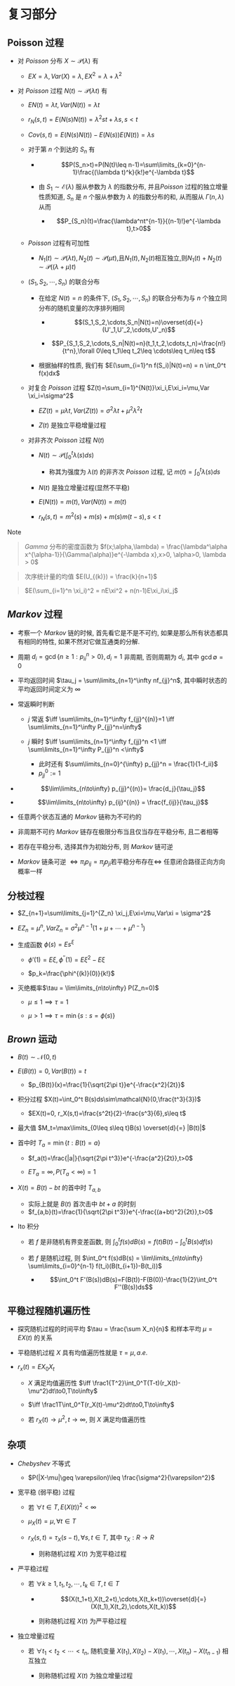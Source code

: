 # 复习部分

## Poisson 过程

- 对 $Poisson$ 分布 $X\sim \mathcal{P}(\lambda)$ 有

    - $EX=\lambda, Var(X)=\lambda, EX^2=\lambda+\lambda^2$


- 对 $Poisson$ 过程 $N(t)\sim \mathcal{P}(\lambda t)$ 有

    - $EN(t)=\lambda t, Var(N(t))=\lambda t$

    - $r_N(s,t)=E(N(s)N(t))=\lambda^2st+\lambda s, s<t$

    - $Cov(s,t)=E(N(s)N(t))-E(N(s))E(N(t))=\lambda s$

    - 对于第 $n$ 个到达的 $S_n$ 有

        - $$P(S_n>t)=P(N(t)\leq n-1)=\sum\limits_{k=0}^{n-1}\frac{(\lambda t)^k}{k!}e^{-\lambda t}$$

        - 由 $S_1 \sim \mathcal{E}(\lambda)$ 服从参数为 $\lambda$ 的指数分布, 并且$Poisson$ 过程的独立增量性质知道, $S_n$ 是 $n$ 个服从参数为 $\lambda$ 的指数分布的和, 从而服从 $\Gamma(n,\lambda)$ 从而

            - $$P_{S_n}(t)=\frac{\lambda^nt^{n-1}}{(n-1)!}e^{-\lambda t},t>0$$


    - $Poisson$ 过程有可加性

        - $N_1(t)\sim \mathcal{P}(\lambda t),N_2(t)\sim \mathcal{P}(\mu t)$,且$N_1(t),N_2(t)$相互独立,则$N_1(t)+N_2(t)\sim \mathcal{P}((\lambda+\mu)t)$

    - $(S_1,S_2,\cdots,S_n)$ 的联合分布

        - 在给定 $N(t)=n$ 的条件下, $(S_1,S_2,\cdots,S_n)$ 的联合分布为与 $n$ 个独立同分布的随机变量的次序排列相同
            - $$(S_1,S_2,\cdots,S_n|N(t)=n)\overset{d}{=}(U'_1,U'_2,\cdots,U'_n)$$
            
            - $$P_{S_1,S_2,\cdots,S_n|N(t)=n}(t_1,t_2,\cdots,t_n)=\frac{n!}{t^n},\forall 0\leq t_1\leq t_2\leq \cdots\leq t_n\leq t$$

        - 根据抽样的性质, 我们有 $E(\sum_{i=1}^n f(S_i)|N(t)=n) = n \int_0^t f(x)dx$


    - 对复合 $Poisson$ 过程 $Z(t)=\sum_{i=1}^{N(t)}\xi_i,E\xi_i=\mu,Var \xi_i=\sigma^2$

        - $EZ(t)=\mu\lambda t, Var(Z(t))=\sigma^2\lambda t+\mu^2\lambda^2t$

        - $Z(t)$ 是独立平稳增量过程 

    - 对非齐次 $Poisson$ 过程 $N(t)$
        
        - $N(t)\sim \mathcal{P}(\int_0^t \lambda(s)ds)$

            - 称其为强度为 $\lambda(t)$ 的非齐次 $Poisson$ 过程, 记 $m(t)=\int_0^t \lambda(s)ds$

        - $N(t)$ 是独立增量过程(显然不平稳)

        - $E(N(t))=m(t), Var(N(t))=m(t)$

        - $r_N(s,t)=m^2(s)+m(s)+m(s)m(t-s),s<t$

> [!NOTE]

> $Gamma$ 分布的密度函数为 $f(x;\alpha,\lambda) = \frac{\lambda^\alpha x^{\alpha-1}}{\Gamma(\alpha)}e^{-\lambda x},x>0, \alpha>0, \lambda > 0$

> 次序统计量的均值 $E(U_{(k)}) = \frac{k}{n+1}$

> $E(\sum_{i=1}^n \xi_i)^2 = nE\xi^2 + n(n-1)E\xi_i\xi_j$


## $Markov$ 过程

- 考察一个 $Markov$ 链的时候, 首先看它是不是不可约, 如果是那么所有状态都具有相同的特性, 如果不然对它做互通类的分解.

- 周期 $d_i = \gcd \{n\geq 1:p_{ii}^n>0\}, d_i = 1$ 非周期, 否则周期为 $d_i$, 其中 $\gcd \emptyset = 0$


- 平均返回时间 $\tau_j = \sum\limits_{n=1}^\infty nf_{jj}^n$, 其中瞬时状态的平均返回时间定义为 $\infty$

- 常返瞬时判断 

    - $j$ 常返 $\iff \sum\limits_{n=1}^\infty f_{jj}^{(n)}=1 \iff \sum\limits_{n=1}^\infty P_{jj}^n=\infty$

    - $j$ 瞬时 $\iff \sum\limits_{n=1}^\infty f_{jj}^n <1 \iff \sum\limits_{n=1}^\infty P_{jj}^n <\infty$

        - 此时还有 $\sum\limits_{n=0}^{\infty} p_{jj}^n = \frac{1}{1-f_ii}$
        - $p_{jj}^0 := 1$

- $$\lim\limits_{n\to\infty} p_{jj}^{(n)}= \frac{d_j}{\tau_j}$$

- $$\lim\limits_{n\to\infty} p_{ij}^{(n)} = \frac{f_{ij}}{\tau_j}$$

- 任意两个状态互通的 $Markov$ 链称为不可约的

- 非周期不可约 $Markov$ 链存在极限分布当且仅当存在平稳分布, 且二者相等

- 若存在平稳分布, 选择其作为初始分布, 则 $Markov$ 链可逆

- $Markov$ 链条可逆 $\iff \pi_ip_{ij}=\pi_jp_{ji}\text{若平稳分布存在} \iff$ 任意闭合路径正向方向概率一样


## 分枝过程

- $Z_{n+1}=\sum\limits_{j=1}^{Z_n} \xi_j,E\xi=\mu,Var\xi = \sigma^2$

- $EZ_n = \mu^n, Var Z_n = \sigma^2 \mu^{n-1} (1+\mu+\cdots +\mu^{n-1})$

- 生成函数 $\phi(s)=Es^\xi$

    - $\phi'(1)=E\xi, \phi^{''}(1)=E\xi^2-E\xi$

    - $p_k=\frac{\phi^{(k)}(0)}{k!}$


- 灭绝概率$\tau = \lim\limits_{n\to\infty} P(Z_n=0)$

    - $\mu \leq 1\implies \tau = 1$

    - $\mu > 1\implies \tau = \min\{s:s=\phi(s)\}$

## $Brown$ 运动

- $B(t)\sim \mathcal{N}(0,t)$

- $E(B(t))=0, Var(B(t))=t$

    - $p_{B(t)}(x)=\frac{1}{\sqrt{2\pi t}}e^{-\frac{x^2}{2t}}$

- 积分过程 $X(t)=\int_0^t B(s)ds\sim\mathcal{N}(0,\frac{t^3}{3})$

    - $EX(t)=0, r_X(s,t)=\frac{s^2t}{2}-\frac{s^3}{6},s\leq t$

- 最大值 $M_t=\max\limits_{0\leq s\leq t}B(s) \overset{d}{=} |B(t)|$

- 首中时 $T_a=\min\{t:B(t)=a\}$

    - $f_a(t)=\frac{|a|}{\sqrt{2\pi t^3}}e^{-\frac{a^2}{2t}},t>0$

    - $ET_a=\infty,P(T_a<\infty)=1$

- $X(t)=B(t)-bt$ 的首中时 $T_{a,b}$

    - 实际上就是 $B(t)$ 首次击中 $bt+a$ 的时刻
    - $f_{a,b}(t)=\frac{1}{\sqrt{2\pi t^3}}e^{-\frac{(a+bt)^2}{2t}},t>0$


- Ito 积分

    - 若 $f$ 是非随机有界变差函数, 则 $\int_0^t f(s)dB(s) = f(t)B(t)-\int_0^t B(s)df(s)$
    - 若 $f$ 是随机过程, 则 $\int_0^t f(s)dB(s) = \lim\limits_{n\to\infty} \sum\limits_{i=0}^{n-1} f(t_i)(B(t_{i+1})-B(t_i))$

        - $$\int_0^t F'(B(s))dB(s)=F(B(t))-F(B(0))-\frac{1}{2}\int_0^t F''(B(s))ds$$


## 平稳过程随机遍历性

- 探究随机过程的时间平均 $\tau = \frac{\sum X_n}{n}$ 和样本平均 $\mu = EX(t)$ 的关系


- 平稳随机过程 $X$ 具有均值遍历性就是 $\tau=\mu,a.e.$

- $r_x(t)=EX_0X_t$

    - $X$ 满足均值遍历性 $\iff \frac1{T^2}\int_0^T(T-t)(r_X(t)-\mu^2)dt\to0,T\to\infty$

    - $\iff \frac1T\int_0^T(r_X(t)-\mu^2)dt\to0,T\to\infty$

    - 若 $r_X(t) \to \mu^2, t\to\infty$, 则 $X$ 满足均值遍历性


## 杂项

- $Chebyshev$ 不等式

    - $P(|X-\mu|\geq \varepsilon)\leq \frac{\sigma^2}{\varepsilon^2}$


- 宽平稳 (弱平稳) 过程

    - 若 $\forall t\in T, E(X(t))^2<\infty$
    
    - $\mu_X(t)=\mu, \forall t\in T$

    - $r_X(s,t)=\tau_X(s-t), \forall s,t\in T$, 其中 $\tau_X:R\to R$

        - 则称随机过程 $X(t)$ 为宽平稳过程

- 严平稳过程

    - 若 $\forall k\geq 1, t_1,t_2,\cdots,t_k\in T, t\in T$

        - $$(X(t_1+t),X(t_2+t),\cdots,X(t_k+t))\overset{d}{=}(X(t_1),X(t_2),\cdots,X(t_k))$$

        - 则称随机过程 $X(t)$ 为严平稳过程

- 独立增量过程

    - 若 $\forall t_1<t_2<\cdots<t_n$, 随机变量 $X(t_1),X(t_2)-X(t_1),\cdots,X(t_n)-X(t_{n-1})$ 相互独立

        - 则称随机过程 $X(t)$ 为独立增量过程


